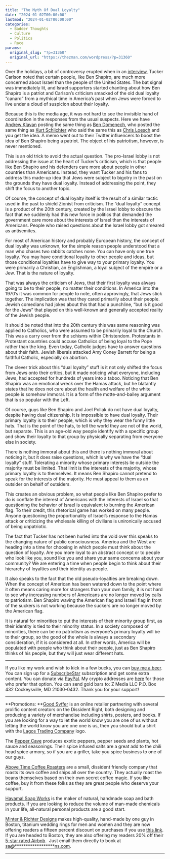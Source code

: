 ```yaml
---
title: "The Myth Of Dual Loyalty"
date: "2024-01-02T00:00:00"
lastmod: "2024-01-02T00:00:00"
categories:
  - Badder Thoughts
  - Culture
  - Politics
  - Race
params:
  original_slug: "?p=31360"
  original_url: "https://thezman.com/wordpress/?p=31360"
---
```


Over the holidays, a bit of controversy erupted when in an
<a href="https://www.youtube.com/watch?v=8lIO3B3k7Mo" rel="noopener"
target="_blank">interview</a>, Tucker Carlson noted that certain people,
like Ben Shapiro, are much more concerned about Israel than the people
of the United States. The bat signal was immediately lit, and Israel
supporters started chanting about how Ben Shapiro is a patriot and
Carlson’s criticism smacked of the old dual loyalty “canard” from a
mythical time in America’s past when Jews were forced to live under a
cloud of suspicion about their loyalty.

Because this is the media age, it was not hard to see the invisible hand
of coordination in the responses from the usual suspects. Here we have
<a href="https://twitter.com/andrewklavan/status/1741492207012421811"
rel="noopener" target="_blank">Andrew Klavan</a> posting the same thing
as <a href="https://twitter.com/bdomenech/status/1740928650596499536"
rel="noopener" target="_blank">Ben Domenech</a>, who posted the same
thing as
<a href="https://twitter.com/KurtSchlichter/status/1740908395304239196"
rel="noopener" target="_blank">Kurt Schlichter</a> who said the same
this as
<a href="https://twitter.com/ChrisLoesch/status/1740859951252123788"
rel="noopener" target="_blank">Chris Loesch</a> and you get the idea. A
memo went out to their Twitter influencers to boost the idea of Ben
Shapiro being a patriot. The object of his patriotism, however, is never
mentioned.

This is an old trick to avoid the actual question. The pro-Israel lobby
is not addressing the issue at the heart of Tucker’s criticism, which is
that people like Ben Shapiro and his defenders care more about people in
other countries than Americans. Instead, they want Tucker and his fans
to address this made-up idea that Jews were subject to bigotry in the
past on the grounds they have dual loyalty. Instead of addressing the
point, they shift the focus to another topic.

Of course, the concept of dual loyalty itself is the result of a similar
tactic used in the past to shield Zionist from criticism. The “dual
loyalty” concept is a product of the 20th century, created by the Israel
lobby to obscure the fact that we suddenly had this new force in
politics that demanded the government care more about the interests of
Israel than the interests of Americans. People who raised questions
about the Israel lobby got smeared as antisemites.

For most of American history and probably European history, the concept
of dual loyalty was unknown, for the simple reason people understood
that a man who chases two rabbits catches none. You can have only one
true loyalty. You may have conditional loyalty to other people and
ideas, but those conditional loyalties have to give way to your primary
loyalty. You were primarily a Christian, an Englishman, a loyal subject
of the empire or a Jew. That is the nature of loyalty.

That was always the criticism of Jews, that their first loyalty was
always going to be to their people, no matter their conditions. In
America into the 1970’s it was common for people to note, often
approvingly, that Jews stick together. The implication was that they
cared primarily about their people. Jewish comedians had jokes about
this that had a punchline, “but is it good for the Jews” that played on
this well-known and generally accepted reality of the Jewish people.

It should be noted that into the 20th century this was same reasoning
was applied to Catholics, who were assumed to be primarily loyal to the
Church. This was a carry over from the schisms within Christendom.
Protestants in Protestant countries could accuse Catholics of being
loyal to the Pope rather than the king. Even today, Catholic judges have
to answer questions about their faith. Jewish liberals attacked Amy
Coney Barrett for being a faithful Catholic, especially on abortion.

The clever trick about this “dual loyalty” stuff is it not only shifted
the focus from Jews onto their critics, but it made noticing what
everyone, including Jews, had accepted for hundreds of years into a
taboo. Noticing that Ben Shapiro was an emotional wreck over the Hamas
attack, but he blatantly states that he does not care about the health
and welfare of the white people is somehow immoral. It is a form of the
motte-and-<span enable-toggle-animation="true"
extra-container-classes="ZLo7Eb" hover-hide-delay="1000"
hover-open-delay="500" send-open-event="true" theme="0"
ved="2ahUKEwjouOnP5L6DAxX4SDABHf4hBBkQmpgGegQIJhAD"
data-width="250">bailey</span> argument that is so popular with the
Left.

Of course, guys like Ben Shapiro and Joel Pollak do not have dual
loyalty, despite having dual citizenship. It is impossible to have dual
loyalty. Their primary loyalty is to their people, which is why they
wear the funny little hats. That is the point of the hats, to tell the
world they are not of the world, but separate. This is an age-old way
people identify with a specific group and show their loyalty to that
group by physically separating from everyone else in society.

There is nothing immoral about this and there is nothing immoral about
noticing it, but it does raise questions, which is why we have the “dual
loyalty” stuff. Tolerating a minority whose primary interests lie
outside the majority must be limited. That limit is the interests of the
majority, whose primary loyalty is to themselves. It means Ben Shapiro
cannot pretend to speak for the interests of the majority. He must
appeal to them as an outsider on behalf of outsiders.

This creates an obvious problem, so what people like Ben Shapiro prefer
to do is conflate the interest of Americans with the interests of Israel
so that questioning the behavior of Israel is equivalent to burning the
American flag. To their credit, this rhetorical game has worked on many
people. Anyone questioning the proportionality of Israel’s response to
the Hamas attack or criticizing the wholesale killing of civilians is
unironically accused of being unpatriotic.

The fact that Tucker has not been hurled into the void over this speaks
to the changing nature of public consciousness. America and the West are
heading into a time for choosing in which people must think about the
question of loyalty. Are you more loyal to an abstract concept or to
people who look like you, sound like you and share your same concerns
about your community? We are entering a time when people begin to think
about their hierarchy of loyalties and their identity as people.

It also speaks to the fact that the old pseudo-loyalties are breaking
down. When the concept of American has been watered down to the point
where it often means caring more for strangers than your own family, it
is not hard to see why increasing numbers of Americans are no longer
moved by calls to patriotism. Ben Shapiro waving the American flag and
Israeli flag in front of the suckers is not working because the suckers
are no longer moved by the American flag.

It is natural for minorities to put the interests of their minority
group first, as their identity is tied to their minority status. In a
society composed of minorities, there can be no patriotism as everyone’s
primary loyalty will be to their group, so the good of the whole is
always a secondary consideration, if it is considered at all. In other
words, America will be populated with people who think about their
people, just as Ben Shapiro thinks of his people, but they will just
wear different hats.

------------------------------------------------------------------------

If you like my work and wish to kick in a few bucks, you can
<a href="https://www.buymeacoffee.com/mujolulu" rel="noopener"
target="_blank">buy me a beer</a>. You can sign up for a
<a href="https://www.subscribestar.com/the-z-blog" rel="noopener"
target="_blank">SubscribeStar</a> subscription and get some extra
content. You can donate via <a
href="https://www.paypal.com/donate/?cmd=_s-xclick&amp;hosted_button_id=UDAS2Q8JYA6CN&amp;source=url"
rel="noopener" target="_blank">PayPal</a>. My crypto addresses are
<a href="https://thezman.com/wordpress/?page_id=22713" rel="noopener"
target="_blank">here</a> for those who prefer that option. You can send
gold bars to: Z Media LLC P.O. Box 432 Cockeysville, MD 21030-0432.
Thank you for your support!

------------------------------------------------------------------------

**Promotions: **<a href="https://goodsvffer.com/" rel="noopener" target="_blank">Good
Svffer</a> is an online retailer partnering with several prolific
content creators on the Dissident Right, both designing and producing a
variety of merchandise including shirts, posters, and books. If you are
looking for a way to let the world know you are one of us without
letting the world know you are one one is us, then you should but a
shirt with the
<a href="https://goodsvffer.com/products/lagos-trading-company"
rel="noopener" target="_blank">Lagos Trading Company</a> logo.

The <a href="https://peppercave.com/shop/ols/products" rel="noopener"
target="_blank">Pepper Cave</a> produces exotic peppers, pepper seeds
and plants, hot sauce and seasonings. Their spice infused salts are a
great add to the chili head spice armory, so if you are a griller, take
you spice business to one of our guys.

<a href="https://abovetimecoffee.com/" rel="noopener"
target="_blank">Above Time Coffee Roasters</a> are a small, dissident
friendly company that roasts its own coffee and ships all over the
country. They actually roast the beans themselves based on their own
secret coffee magic. If you like coffee, buy it from these folks as they
are great people who deserve your support.

<a href="https://havamalsoapworks.com/" rel="noopener"
target="_blank">Havamal Soap Works</a> is the maker of natural, handmade
soap and bath products. If you are looking to reduce the volume of
man-made chemicals in your life, all-natural personal products are a
good start.

<a href="https://www.minterandrichterdesigns.com/"
rel="noreferrer nofollow noopener" target="_blank">Minter &amp; Richter
Designs</a> makes high-quality, hand-made by one guy in Boston, titanium
wedding rings for men and women and they are now offering readers a
fifteen percent discount on purchases if you use
<a href="https://www.minterandrichterdesigns.com/discount/ZMAN"
rel="noreferrer nofollow noopener" target="_blank">this link</a>.
<span class="highlight"><span class="colour"><span class="font"><span class="size">If
you are headed to Boston, they are also offering my readers 20% off
their <a
href="https://www.airbnb.com/users/7988017/listings?user_id=7988017&amp;s=3"
rel="noopener noreferrer" target="_blank">5-star rated Airbnb</a>.  Just
email them directly to book at
<a href="mailto:sa***@*********************ns.com"
data-original-string="G3jtOhBcspvuUyDt+xyh6Q==cb7ih1e2PXo0QJ9mvnoNck5EqDwfaKniaDnC+EFDH7fCKSWz0yDXOoRhIT2RoHvVsgD"><span
class="apbct-email-encoder"
data-original-string="KCAFHz1IZJJ48iwuHduNow==cb7KPrj9MPgO5vb0e9xdKtCHMh2OVgQ8542LLGhDFB036GpjXcZRAKUKA/yBH88/oq9"
title="This contact has been encoded by Anti-Spam by CleanTalk. Click to decode. To finish the decoding make sure that JavaScript is enabled in your browser.">sa<span
class="apbct-blur">***</span>@<span
class="apbct-blur">*********************</span>ns.com</span></a>.</span></span></span></span>

------------------------------------------------------------------------
